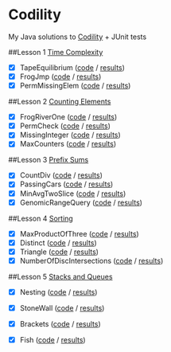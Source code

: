Codility
========

My Java solutions to [Codility](https://codility.com/programmers/lessons/) + JUnit tests

##Lesson 1 [Time Complexity](https://codility.com/programmers/lessons/1)
- [x] TapeEquilibrium ([code](https://github.com/adrian-macuc/Codility/blob/master/src/main/lessons/lesson_1/TapeEquilibrium.java) / [results](https://codility.com/demo/results/trainingX342BM-F9V/))
- [x] FrogJmp ([code](https://github.com/adrian-macuc/Codility/blob/master/src/main/lessons/lesson_1/FrogImp.java) / [results](https://codility.com/demo/results/trainingCFJQ52-5A2/))
- [x] PermMissingElem ([code](https://github.com/adrian-macuc/Codility/blob/master/src/main/lessons/lesson_1/PermMissingElem.java) / [results](https://codility.com/demo/results/trainingARPX5F-DSF/))

##Lesson 2 [Counting Elements](https://codility.com/programmers/lessons/2)
- [x] FrogRiverOne ([code](https://github.com/adrian-macuc/Codility/blob/master/src/main/lessons/lesson_2/FrogRiverOne.java) / [results](https://codility.com/demo/results/trainingNFUU2R-5FD/))
- [x] PermCheck ([code](https://github.com/adrian-macuc/Codility/blob/master/src/main/lessons/lesson_2/PermCheck.java) / [results](https://codility.com/demo/results/training964975-C5D/))
- [x] MissingInteger ([code](https://github.com/adrian-macuc/Codility/blob/master/src/main/lessons/lesson_2/MissingInteger.java) / [results](https://codility.com/demo/results/trainingVJCUUV-8SZ/))
- [x] MaxCounters ([code](https://github.com/adrian-macuc/Codility/blob/master/src/main/lessons/lesson_2/MaxCounters.java) / [results](https://codility.com/demo/results/training68AZGX-KVR/))

##Lesson 3 [Prefix Sums](https://codility.com/programmers/lessons/3)
- [x] CountDiv ([code](https://github.com/adrian-macuc/Codility/blob/master/src/main/lessons/lesson_3/CountDiv.java) / [results](https://codility.com/demo/results/trainingU2JCAR-4CD/))
- [x] PassingCars ([code](https://github.com/adrian-macuc/Codility/blob/master/src/main/lessons/lesson_3/PassingCars.java) / [results](https://codility.com/demo/results/training4Z7RJV-VVZ/))
- [x] MinAvgTwoSlice ([code](https://github.com/adrian-macuc/Codility/blob/master/src/main/lessons/lesson_3/MinAvgTwoSlice.java) / [results](https://codility.com/demo/results/trainingSTZPK6-R46/))
- [x] GenomicRangeQuery ([code](https://github.com/adrian-macuc/Codility/blob/master/src/main/lessons/lesson_3/GenomicRangeQuery.java) / [results](https://codility.com/demo/results/training38YGAG-96B/))

##Lesson 4 [Sorting](https://codility.com/programmers/lessons/4)
- [x] MaxProductOfThree ([code](https://github.com/adrian-macuc/Codility/blob/master/src/main/lessons/lesson_4/MaxProductOfThree.java) / [results](https://codility.com/demo/results/trainingQTE9KR-8SR/))
- [x] Distinct ([code](https://github.com/adrian-macuc/Codility/blob/master/src/main/lessons/lesson_4/Distinct.java) / [results](https://codility.com/demo/results/training3SQKH6-64N/))
- [x] Triangle ([code](https://github.com/adrian-macuc/Codility/blob/master/src/main/lessons/lesson_4/Triangle.java) / [results](https://codility.com/demo/results/trainingMWK7ZW-T63/))
- [x] NumberOfDiscIntersections ([code](https://github.com/adrian-macuc/Codility/blob/master/src/main/lessons/lesson_4/NumberOfDiscIntersections.java) / [results](https://codility.com/demo/results/trainingHZ7Q9D-RSV/))

##Lesson 5 [Stacks and Queues](https://codility.com/programmers/lessons/5)
- [x] Nesting ([code](https://github.com/adrian-macuc/Codility/blob/master/src/main/lessons/lesson_5/Nesting.java) / [results](https://codility.com/demo/results/trainingXFZGB9-RF2/))
- [x] StoneWall ([code](https://github.com/adrian-macuc/Codility/blob/master/src/main/lessons/lesson_5/StoneWall.java) / [results](https://codility.com/demo/results/training82TM2T-HBT/))
- [x] Brackets ([code](https://github.com/adrian-macuc/Codility/blob/master/src/main/lessons/lesson_5/Brackets.java) / [results](https://codility.com/demo/results/trainingBXEXR4-93Y/))
- [x] Fish ([code](https://github.com/adrian-macuc/Codility/blob/master/src/main/lessons/lesson_5/Fish.java) / [results](https://codility.com/demo/results/trainingME6FTH-QG5/))


